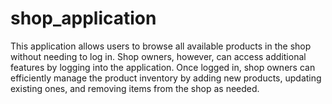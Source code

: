 # shop_application

This application allows users to browse all available products in the shop without needing to log in. Shop owners, however, can access additional features by logging into the application. Once logged in, shop owners can efficiently manage the product inventory by adding new products, updating existing ones, and removing items from the shop as needed.
